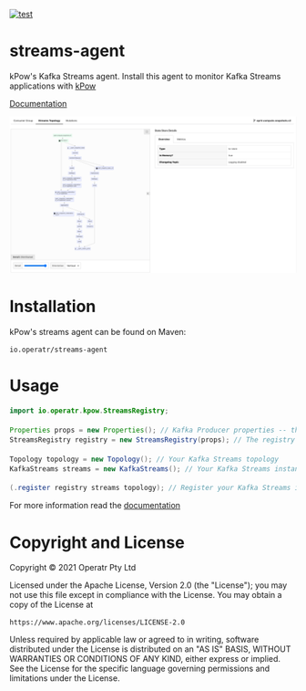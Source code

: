 [![test](https://github.com/operatr-io/streams-agent/actions/workflows/test.yml/badge.svg?branch=main)](https://github.com/operatr-io/streams-agent/actions/workflows/test.yml)

# streams-agent

kPow's Kafka Streams agent. Install this agent to monitor Kafka Streams applications with [kPow](https://kpow.io)

[Documentation](https://docs.kpow.io/features/kafka-streams)

![screenshot](docs/screenshot.png)

# Installation

kPow's streams agent can be found on Maven:

``` 
io.operatr/streams-agent
```

# Usage

```java 
import io.operatr.kpow.StreamsRegistry;

Properties props = new Properties(); // Kafka Producer properties -- this is the Kafka cluster the metrics will be sent to.
StreamsRegistry registry = new StreamsRegistry(props); // The registry instance

Topology topology = new Topology(); // Your Kafka Streams topology
KafkaStreams streams = new KafkaStreams(); // Your Kafka Streams instance

(.register registry streams topology); // Register your Kafka Streams instance with the registry
```

For more information read the [documentation](https://docs.kpow.io/features/kafka-streams)

# Copyright and License

Copyright © 2021 Operatr Pty Ltd

Licensed under the Apache License, Version 2.0 (the "License"); you may not use this file except in compliance with the License. You may obtain a copy of the License at

```
https://www.apache.org/licenses/LICENSE-2.0
```

Unless required by applicable law or agreed to in writing, software distributed under the License is distributed on an "AS IS" BASIS, WITHOUT WARRANTIES OR CONDITIONS OF ANY KIND, either express or implied. See the License for the specific language governing permissions and limitations under the License.

